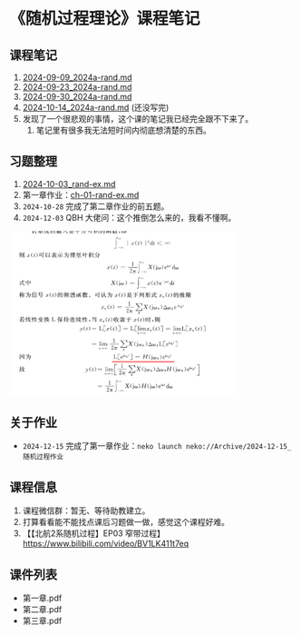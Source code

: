 # 《随机过程理论》课程笔记 

## 课程笔记

1. [2024-09-09_2024a-rand.md](../../data/2024a-rand/2024-09-09_2024a-rand.md)
2. [2024-09-23_2024a-rand.md](../../data/2024a-rand/2024-09-23_2024a-rand.md)
3. [2024-09-30_2024a-rand.md](../../data/2024a-rand/2024-09-30_2024a-rand.md)
4. [2024-10-14_2024a-rand.md](../../data/2024a-rand/2024-10-14_2024a-rand.md) (还没写完)
5. 发现了一个很悲观的事情，这个课的笔记我已经完全跟不下来了。
   1. 笔记里有很多我无法短时间内彻底想清楚的东西。

## 习题整理

1. [2024-10-03_rand-ex.md](../../data/2024a-rand/2024-10-03_rand-ex.md)
2. 第一章作业：[ch-01-rand-ex.md](../../data/2024a-rand/ch-01-rand-ex.md)
3. `2024-10-28` 完成了第二章作业的前五题。
4. `2024-12-03` QBH 大佬问：这个推倒怎么来的，我看不懂啊。

<img src="../../blob/img/2024-12-03_qbh-question.png" style="width: 400px">

## 关于作业

- `2024-12-15` 完成了第一章作业：`neko launch neko://Archive/2024-12-15_随机过程作业`

## 课程信息

1. 课程微信群：暂无、等待助教建立。
2. 打算看看能不能找点课后习题做一做，感觉这个课程好难。
3. 【【北航2系随机过程】EP03 窄带过程】 https://www.bilibili.com/video/BV1LK411t7eq

## 课件列表

- 第一章.pdf
- 第二章.pdf
- 第三章.pdf

